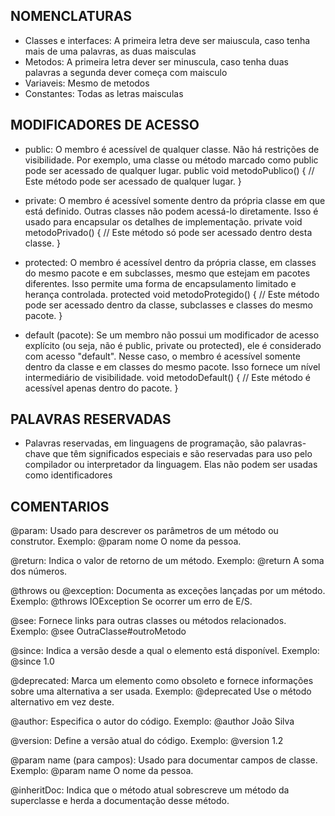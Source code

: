 ## NOMENCLATURAS
- Classes e interfaces: A primeira letra deve ser maiuscula, caso tenha mais de uma palavras, as duas maisculas
- Metodos: A primeira letra dever ser minuscula, caso tenha duas palavras a segunda dever começa com maisculo
- Variaveis: Mesmo de metodos
- Constantes: Todas as letras maisculas

## MODIFICADORES DE ACESSO
- public: O membro é acessível de qualquer classe. Não há restrições de visibilidade. Por exemplo, uma classe ou método marcado como public pode ser acessado de qualquer lugar.
    public void metodoPublico() {
        // Este método pode ser acessado de qualquer lugar.
    }

- private: O membro é acessível somente dentro da própria classe em que está definido. Outras classes não podem acessá-lo diretamente. Isso é usado para encapsular os detalhes de implementação.
    private void metodoPrivado() {
        // Este método só pode ser acessado dentro desta classe.
    }

- protected: O membro é acessível dentro da própria classe, em classes do mesmo pacote e em subclasses, mesmo que estejam em pacotes diferentes. Isso permite uma forma de encapsulamento limitado e herança controlada.
    protected void metodoProtegido() {
        // Este método pode ser acessado dentro da classe, subclasses e classes do mesmo pacote.
    }

- default (pacote): Se um membro não possui um modificador de acesso explícito (ou seja, não é public, private ou protected), ele é considerado com acesso "default". Nesse caso, o membro é acessível somente dentro da classe e em classes do mesmo pacote. Isso fornece um nível intermediário de visibilidade.
    void metodoDefault() {
        // Este método é acessível apenas dentro do pacote.
    }

## PALAVRAS RESERVADAS
- Palavras reservadas, em linguagens de programação, são palavras-chave que têm significados especiais e são reservadas para uso pelo compilador ou interpretador da linguagem. Elas não podem ser usadas como identificadores 

## COMENTARIOS
@param:
Usado para descrever os parâmetros de um método ou construtor.
Exemplo: @param nome O nome da pessoa.

@return:
Indica o valor de retorno de um método.
Exemplo: @return A soma dos números.

@throws ou @exception:
Documenta as exceções lançadas por um método.
Exemplo: @throws IOException Se ocorrer um erro de E/S.

@see:
Fornece links para outras classes ou métodos relacionados.
Exemplo: @see OutraClasse#outroMetodo

@since:
Indica a versão desde a qual o elemento está disponível.
Exemplo: @since 1.0

@deprecated:
Marca um elemento como obsoleto e fornece informações sobre uma alternativa a ser usada.
Exemplo: @deprecated Use o método alternativo em vez deste.

@author:
Especifica o autor do código.
Exemplo: @author João Silva

@version:
Define a versão atual do código.
Exemplo: @version 1.2

@param name (para campos):
Usado para documentar campos de classe.
Exemplo: @param name O nome da pessoa.

@inheritDoc:
Indica que o método atual sobrescreve um método da superclasse e herda a documentação desse método.
